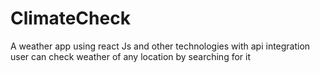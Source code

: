 # ClimateCheck
A weather app using react Js and other technologies with api integration user can check weather of any location by searching for it
